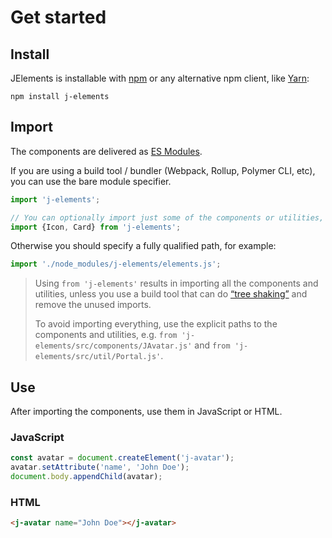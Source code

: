 # Get started

## Install

JElements is installable with [npm](https://npmjs.org) or any alternative npm client, like [Yarn](https://yarnpkg.com/en/):

```
npm install j-elements
```

## Import

The components are delivered as [ES Modules](https://developer.mozilla.org/en-US/docs/Web/JavaScript/Reference/Statements/import).

If you are using a build tool / bundler (Webpack, Rollup, Polymer CLI, etc), you can use the bare module specifier.

```javascript
import 'j-elements';

// You can optionally import just some of the components or utilities, for example:
import {Icon, Card} from 'j-elements';
```

Otherwise you should specify a fully qualified path, for example:

```javascript
import './node_modules/j-elements/elements.js';
```

> Using `from 'j-elements'` results in importing all the components and utilities, unless you use a build tool that can do [“tree shaking”](https://developer.mozilla.org/en-US/docs/Glossary/Tree_shaking) and remove the unused imports.
>
> To avoid importing everything, use the explicit paths to the components and utilities, e.g. `from 'j-elements/src/components/JAvatar.js'` and `from 'j-elements/src/util/Portal.js'`.


## Use

After importing the components, use them in JavaScript or HTML.

### JavaScript
```javascript
const avatar = document.createElement('j-avatar');
avatar.setAttribute('name', 'John Doe');
document.body.appendChild(avatar);
```

### HTML
```html
<j-avatar name="John Doe"></j-avatar>
```
